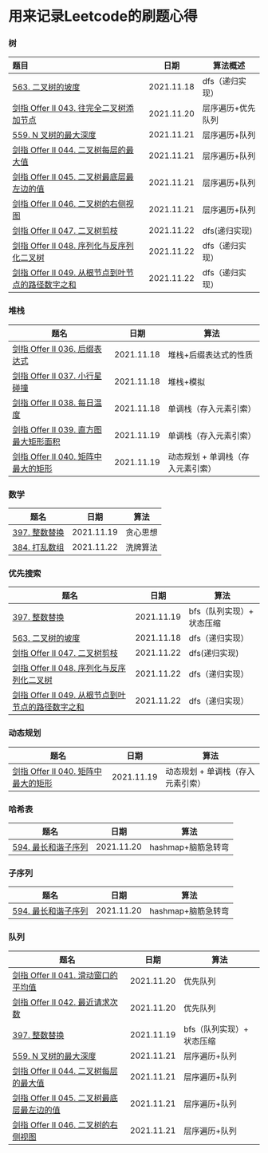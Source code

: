 # 用来记录Leetcode的刷题心得

### 树

| 题目                                         | 日期       | 算法概述        |
| :------------------------------------------- | ---------- | --------------- |
| [563. 二叉树的坡度](doc/563.二叉树的坡度.md) | 2021.11.18 | dfs（递归实现） |
| [剑指 Offer II 043. 往完全二叉树添加节点](doc/剑指OfferII043.往完全二叉树添加节点.md) | 2021.11.20 | 层序遍历+优先队列 |
| [559. N 叉树的最大深度](doc/559.N叉树的最大深度.md) | 2021.11.21 | 层序遍历+队列 |
| [剑指 Offer II 044. 二叉树每层的最大值](doc/剑指OfferII044.二叉树每层的最大值.md) | 2021.11.21 | 层序遍历+队列 |
| [剑指 Offer II 045. 二叉树最底层最左边的值](doc/剑指OfferII045.二叉树最底层最左边的值.md) | 2021.11.21 | 层序遍历+队列 |
| [剑指 Offer II 046. 二叉树的右侧视图](doc/剑指OfferII46.二叉树的右侧视图.md) | 2021.11.21 | 层序遍历+队列 |
| [剑指 Offer II 047. 二叉树剪枝](doc/剑指OfferII047.二叉树剪枝.md) | 2021.11.22 | dfs(递归实现) |
| [剑指 Offer II 048. 序列化与反序列化二叉树](doc/剑指OfferII048.序列化与反序列化二叉树.md) | 2021.11.22 | dfs（递归实现） |
| [剑指 Offer II 049. 从根节点到叶节点的路径数字之和](doc/剑指OfferII049.从根节点到叶节点的路径数字之和.md) | 2021.11.22 | dfs（递归实现） |


### 堆栈

| 题名                                                         | 日期       | 算法                   |
| ------------------------------------------------------------ | ---------- | ---------------------- |
| [剑指 Offer II 036. 后缀表达式](doc/剑指OfferII036.后缀表达式.md) | 2021.11.18 | 堆栈+后缀表达式的性质  |
| [剑指 Offer II 037. 小行星碰撞](doc/剑指OfferII037.小行星碰撞.md) | 2021.11.18 | 堆栈+模拟              |
| [剑指 Offer II 038. 每日温度](doc/剑指OfferII038.每日温度.md) | 2021.11.18 | 单调栈（存入元素引索） |
| [剑指 Offer II 039. 直方图最大矩形面积](doc/剑指OfferII039.直方图最大矩形面积.md) | 2021.11.19 | 单调栈（存入元素引索） |
| [剑指 Offer II 040. 矩阵中最大的矩形](doc/剑指OfferII040.矩阵中最大的矩形.md) | 2021.11.19 | 动态规划 + 单调栈（存入元素引索） |


### 数学

| 题名                                                         | 日期       | 算法                   |
| ------------------------------------------------------------ | ---------- | ---------------------- |
| [397. 整数替换](doc/397.整数替换.md) | 2021.11.19 | 贪心思想  |
| [384. 打乱数组](doc/384.打乱数组.md) | 2021.11.22 | 洗牌算法  |


### 优先搜索

| 题名                                                         | 日期       | 算法                   |
| ------------------------------------------------------------ | ---------- | ---------------------- |
| [397. 整数替换](doc/397.整数替换.md) | 2021.11.19 | bfs（队列实现）+ 状态压缩  |
| [563. 二叉树的坡度](doc/563.二叉树的坡度.md) | 2021.11.18 | dfs（递归实现） |
| [剑指 Offer II 047. 二叉树剪枝](doc/剑指OfferII047.二叉树剪枝.md) | 2021.11.22 | dfs(递归实现) |
| [剑指 Offer II 048. 序列化与反序列化二叉树](doc/剑指OfferII048.序列化与反序列化二叉树.md) | 2021.11.22 | dfs（递归实现） |
| [剑指 Offer II 049. 从根节点到叶节点的路径数字之和](doc/剑指OfferII049.从根节点到叶节点的路径数字之和.md) | 2021.11.22 | dfs（递归实现） |


### 动态规划

| 题名                                                         | 日期       | 算法                   |
| ------------------------------------------------------------ | ---------- | ---------------------- |
| [剑指 Offer II 040. 矩阵中最大的矩形](doc/剑指OfferII040.矩阵中最大的矩形.md) | 2021.11.19 | 动态规划 + 单调栈（存入元素引索） |


### 哈希表

| 题名                                                         | 日期       | 算法                   |
| ------------------------------------------------------------ | ---------- | ---------------------- |
| [594. 最长和谐子序列](doc/594.最长和谐子序列.md) | 2021.11.20 | hashmap+脑筋急转弯 |


### 子序列

| 题名                                                         | 日期       | 算法                   |
| ------------------------------------------------------------ | ---------- | ---------------------- |
| [594. 最长和谐子序列](doc/594.最长和谐子序列.md) | 2021.11.20 | hashmap+脑筋急转弯 |


### 队列

| 题名                                                         | 日期       | 算法                   |
| ------------------------------------------------------------ | ---------- | ---------------------- |
| [剑指 Offer II 041. 滑动窗口的平均值](doc/剑指OfferII041.滑动窗口的平均值.md) | 2021.11.20 | 优先队列 |
| [剑指 Offer II 042. 最近请求次数](doc/剑指OfferII042.最近请求次数.md) | 2021.11.20 | 优先队列 |
| [397. 整数替换](doc/397.整数替换.md) | 2021.11.19 | bfs（队列实现）+ 状态压缩  |
| [559. N 叉树的最大深度](doc/559.N叉树的最大深度.md) | 2021.11.21 | 层序遍历+队列 |
| [剑指 Offer II 044. 二叉树每层的最大值](doc/剑指OfferII044.二叉树每层的最大值.md) | 2021.11.21 | 层序遍历+队列 |
| [剑指 Offer II 045. 二叉树最底层最左边的值](doc/剑指OfferII045.二叉树最底层最左边的值.md) | 2021.11.21 | 层序遍历+队列 |
| [剑指 Offer II 046. 二叉树的右侧视图](doc/剑指OfferII46.二叉树的右侧视图.md) | 2021.11.21 | 层序遍历+队列 |